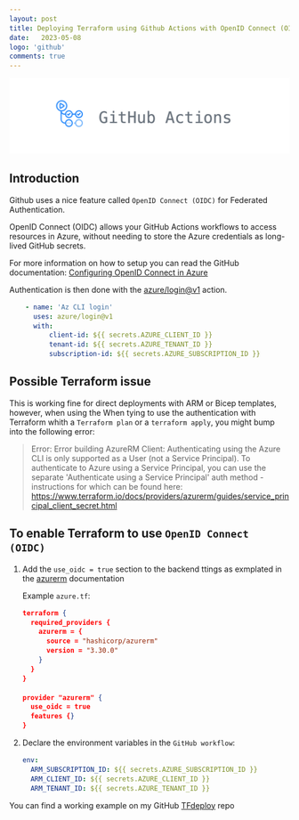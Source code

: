 ```yaml
---
layout: post
title: Deploying Terraform using Github Actions with OpenID Connect (OIDC)
date:   2023-05-08 
logo: 'github'
comments: true
---
```

 
![alt text](../_images/2023-05-08-github-terraform-actions-deployment_github-actions.png "image Title")

## Introduction
Github uses a nice feature called `OpenID Connect (OIDC)` for Federated Authentication.

OpenID Connect (OIDC) allows your GitHub Actions workflows to access resources in Azure, without needing to store the Azure credentials as long-lived GitHub secrets.


For more information on how to setup  you can read the GitHub documentation: [Configuring OpenID Connect in Azure] 


[Configuring OpenID Connect in Azure]:https://docs.github.com/en/actions/deployment/security-hardening-your-deployments/configuring-openid-connect-in-azure


Authentication is then done with the [azure/login@v1] action.


[azure/login@v1]:https://github.com/Azure/login

``` yaml
    - name: 'Az CLI login'
      uses: azure/login@v1
      with:
          client-id: ${{ secrets.AZURE_CLIENT_ID }}
          tenant-id: ${{ secrets.AZURE_TENANT_ID }}
          subscription-id: ${{ secrets.AZURE_SUBSCRIPTION_ID }}
```

## Possible Terraform issue
This is working fine for direct deployments with ARM or Bicep templates, however, when using the 
When tying to use the authentication with Terraform whith a    `Terraform plan` or a `terraform apply`, you might bump into the following error:

> Error: Error building AzureRM Client: Authenticating using the Azure CLI is only supported as a User (not a Service Principal).
> To authenticate to Azure using a Service Principal, you can use the separate 'Authenticate using a Service Principal'
auth method - instructions for which can be found here: https://www.terraform.io/docs/providers/azurerm/guides/service_principal_client_secret.html



## To enable Terraform to use `OpenID Connect (OIDC)`

1) Add the `use_oidc = true` section to the backend ttings as exmplated in the [azurerm] documentation

    [azurerm]:https://developer.hashicorp.com/terraform/language/settings/backends/azurerm 

    Example `azure.tf`:

    ``` json
    terraform {
      required_providers {
        azurerm = {
          source = "hashicorp/azurerm"
          version = "3.30.0"
        }
      }
    }

    provider "azurerm" {
      use_oidc = true
      features {}
    }
    ```
2) Declare the environment variables in the `GitHub workflow`:

    ``` yaml
    env:
      ARM_SUBSCRIPTION_ID: ${{ secrets.AZURE_SUBSCRIPTION_ID }}
      ARM_CLIENT_ID: ${{ secrets.AZURE_CLIENT_ID }}
      ARM_TENANT_ID: ${{ secrets.AZURE_TENANT_ID }}
    ```



You can find a working example on my GitHub [TFdeploy] repo

[TFdeploy]:https://github.com/pvyver/TFdeploy
